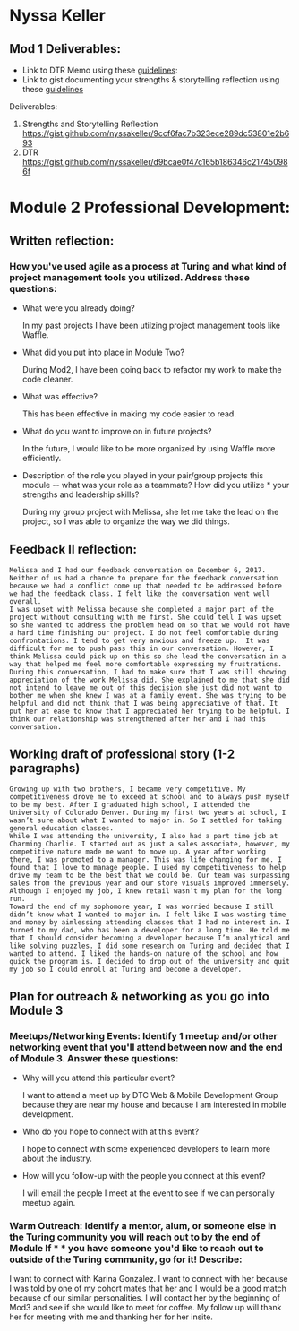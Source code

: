 # Nyssa Keller


## Mod 1 Deliverables:
* Link to DTR Memo using these [guidelines](https://github.com/turingschool/career-development-curriculum/blob/master/module_one/dtr_guidelines_memo.md):
* Link to gist documenting your strengths & storytelling reflection using these [guidelines](https://github.com/turingschool/career-development-curriculum/blob/master/module_one/strengths_storytelling_reflection.md)


Deliverables:
1. Strengths and Storytelling Reflection
    https://gist.github.com/nyssakeller/9ccf6fac7b323ece289dc53801e2b693
2. DTR
     https://gist.github.com/nyssakeller/d9bcae0f47c165b186346c217450986f
     
     
     

# Module 2 Professional Development:

##  Written reflection:

### How you've used agile as a process at Turing and what kind of project management tools you utilized. Address these questions: 

* What were you already doing? 

    In my past projects I have been utilzing project management tools like Waffle.

* What did you put into place in Module Two?

    During Mod2, I have been going back to refactor my work to make the code cleaner.

* What was effective?

    This has been effective in making my code easier to read.

* What do you want to improve on in future projects?

    In the future, I would like to be more organized by using Waffle more efficiently.

* Description of the role you played in your pair/group projects this module -- what was your role as a teammate? How did you utilize * your strengths and leadership skills?

    During my group project with Melissa, she let me take the lead on the project, so I was able to organize the way we did       things.

## Feedback II reflection:
 
	Melissa and I had our feedback conversation on December 6, 2017. Neither of us had a chance to prepare for the feedback conversation because we had a conflict come up that needed to be addressed before we had the feedback class. I felt like the conversation went well overall.
    I was upset with Melissa because she completed a major part of the project without consulting with me first. She could tell I was upset so she wanted to address the problem head on so that we would not have a hard time finishing our project. I do not feel comfortable during confrontations. I tend to get very anxious and freeze up.  It was difficult for me to push pass this in our conversation. However, I think Melissa could pick up on this so she lead the conversation in a way that helped me feel more comfortable expressing my frustrations.
    During this conversation, I had to make sure that I was still showing appreciation of the work Melissa did. She explained to me that she did not intend to leave me out of this decision she just did not want to bother me when she knew I was at a family event. She was trying to be helpful and did not think that I was being appreciative of that. It put her at ease to know that I appreciated her trying to be helpful. I think our relationship was strengthened after her and I had this conversation. 


## Working draft of professional story (1-2 paragraphs)

	Growing up with two brothers, I became very competitive. My competitiveness drove me to exceed at school and to always push myself to be my best. After I graduated high school, I attended the University of Colorado Denver. During my first two years at school, I wasn’t sure about what I wanted to major in. So I settled for taking general education classes. 
    While I was attending the university, I also had a part time job at Charming Charlie. I started out as just a sales associate, however, my competitive nature made me want to move up. A year after working there, I was promoted to a manager. This was life changing for me. I found that I love to manage people. I used my competitiveness to help drive my team to be the best that we could be. Our team was surpassing sales from the previous year and our store visuals improved immensely. Although I enjoyed my job, I knew retail wasn’t my plan for the long run. 
    Toward the end of my sophomore year, I was worried because I still didn’t know what I wanted to major in. I felt like I was wasting time and money by aimlessing attending classes that I had no interest in. I turned to my dad, who has been a developer for a long time. He told me that I should consider becoming a developer because I’m analytical and like solving puzzles. I did some research on Turing and decided that I wanted to attend. I liked the hands-on nature of the school and how quick the program is. I decided to drop out of the university and quit my job so I could enroll at Turing and become a developer.

## Plan for outreach & networking as you go into Module 3 

### Meetups/Networking Events: Identify 1 meetup and/or other networking event that you'll attend between now and the end of Module 3. Answer these questions:

* Why will you attend this particular event?

    I want to attend a meet up by DTC Web & Mobile Development Group because they are near my house and because I am               interested in mobile development.

* Who do you hope to connect with at this event?

    I hope to connect with some experienced developers to learn more about the industry.

* How will you follow-up with the people you connect at this event?

    I will email the people I meet at the event to see if we can personally meetup again.
    
### Warm Outreach: Identify a mentor, alum, or someone else in the Turing community you will reach out to by the end of Module  If * * you have someone you'd like to reach out to outside of the Turing community, go for it! Describe:

I want to connect with Karina Gonzalez. I want to connect with her because I was told by one of my cohort mates that her and I would be a good match because of our similar personalities. I will contact her by the beginning of Mod3 and see if she would like to meet for coffee. My follow up will thank her for meeting with me and thanking her for her insite.
